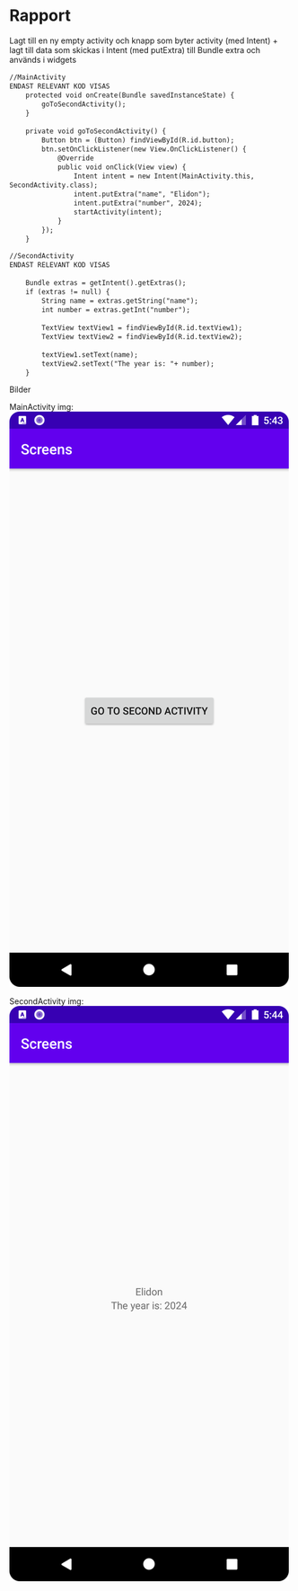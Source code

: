
# Rapport

Lagt till en ny empty activity och knapp
som byter activity (med Intent) + lagt till
data som skickas i Intent (med putExtra) till
Bundle extra och används i widgets

```
//MainActivity
ENDAST RELEVANT KOD VISAS
    protected void onCreate(Bundle savedInstanceState) {
        goToSecondActivity();
    }

    private void goToSecondActivity() {
        Button btn = (Button) findViewById(R.id.button);
        btn.setOnClickListener(new View.OnClickListener() {
            @Override
            public void onClick(View view) {
                Intent intent = new Intent(MainActivity.this, SecondActivity.class);
                intent.putExtra("name", "Elidon");
                intent.putExtra("number", 2024);
                startActivity(intent);
            }
        });
    }
```

```
//SecondActivity
ENDAST RELEVANT KOD VISAS
    
    Bundle extras = getIntent().getExtras();
    if (extras != null) {
        String name = extras.getString("name");
        int number = extras.getInt("number");

        TextView textView1 = findViewById(R.id.textView1);
        TextView textView2 = findViewById(R.id.textView2);

        textView1.setText(name);
        textView2.setText("The year is: "+ number);
    }

```

Bilder

MainActivity img:
![img.png](img.png)

SecondActivity img:
![img_1.png](img_1.png)
